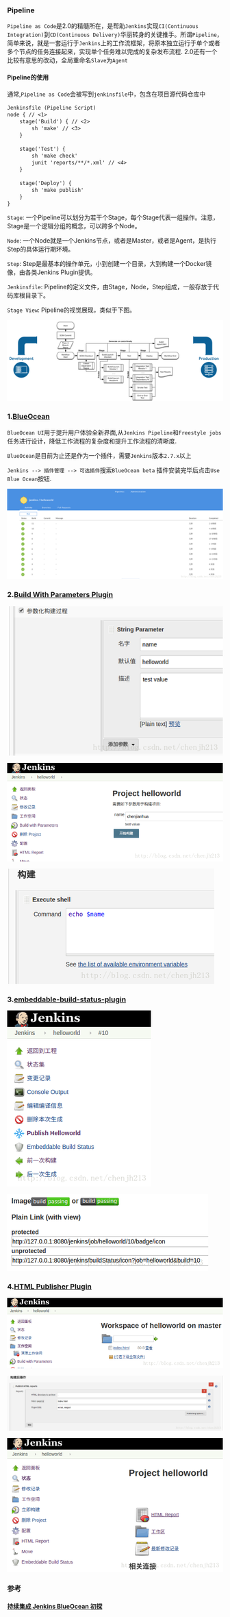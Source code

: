 ### Pipeline
`Pipeline as Code`是2.0的精髓所在，是帮助`Jenkins`实现`CI(Continuous Integration)`到`CD(Continuous Delivery)`华丽转身的关键推手。所谓`Pipeline`，简单来说，就是一套运行于`Jenkins`上的工作流框架，将原本独立运行于单个或者多个节点的任务连接起来，实现单个任务难以完成的复杂发布流程.
2.0还有一个比较有意思的改动，全局重命名`Slave`为`Agent`
#### Pipeline的使用
通常,`Pipeline as Code`会被写到`jenkinsfile`中，包含在项目源代码仓库中
```
Jenkinsfile (Pipeline Script)
node { // <1>
    stage('Build') { // <2>
        sh 'make' // <3>
    }

    stage('Test') {
        sh 'make check'
        junit 'reports/**/*.xml' // <4>
    }

    stage('Deploy') {
        sh 'make publish'
    }
}
```
`Stage`: 一个Pipeline可以划分为若干个Stage，每个Stage代表一组操作。注意，Stage是一个逻辑分组的概念，可以跨多个Node。

`Node`: 一个Node就是一个Jenkins节点，或者是Master，或者是Agent，是执行Step的具体运行期环境。

`Step`: Step是最基本的操作单元，小到创建一个目录，大到构建一个Docker镜像，由各类Jenkins Plugin提供。

`Jenkinsfile`: Pipeline的定义文件，由Stage，Node，Step组成，一般存放于代码库根目录下。

`Stage View`: Pipeline的视觉展现，类似于下图。

![realworld-pipeline-flow](./img/jenkins/realworld-pipeline-flow.png)

### 1.[BlueOcean](https://wiki.jenkins-ci.org/display/JENKINS/Blue+Ocean+Plugin)
`BlueOcean UI`用于提升用户体验全新界面,从`Jenkins Pipeline`和`Freestyle jobs`任务进行设计，降低工作流程的复杂度和提升工作流程的清晰度.

`BlueOcean`是目前为止还是作为一个插件，需要`Jenkins`版本`2.7.x`以上

`Jenkins --> 插件管理 --> 可选插件`搜索`BlueOcean beta`
插件安装完毕后点击`Use Blue Ocean`按钮.

![BlueOcean](./img/jenkins/BlueOcean.png)

### 2.[Build With Parameters Plugin](https://wiki.jenkins-ci.org/display/JENKINS/Build+With+Parameters+Plugin)

![BuildWithParametersPlugin01](./img/jenkins/BuildWithParametersPlugin01.png)

![BuildWithParametersPlugin02](./img/jenkins/BuildWithParametersPlugin02.png)

![BuildWithParametersPlugin03](./img/jenkins/BuildWithParametersPlugin03.png)

### 3.[embeddable-build-status-plugin](https://wiki.jenkins-ci.org/display/JENKINS/Embeddable+Build+Status+Plugin)

![embeddable-build-status-plugin01](./img/jenkins/embeddable-build-status-plugin01.png)

![embeddable-build-status-plugin02](./img/jenkins/embeddable-build-status-plugin02.png)

### 4.[HTML Publisher Plugin](https://wiki.jenkins-ci.org/display/JENKINS/HTML+Publisher+Plugin)

![HTMLPublisherPlugin01](./img/jenkins/HTMLPublisherPlugin01.png)

![HTMLPublisherPlugin02](./img/jenkins/HTMLPublisherPlugin02.png)

![HTMLPublisherPlugin03](./img/jenkins/HTMLPublisherPlugin03.png)

### 参考
#### [持续集成 Jenkins BlueOcean 初探](https://testerhome.com/topics/6700)